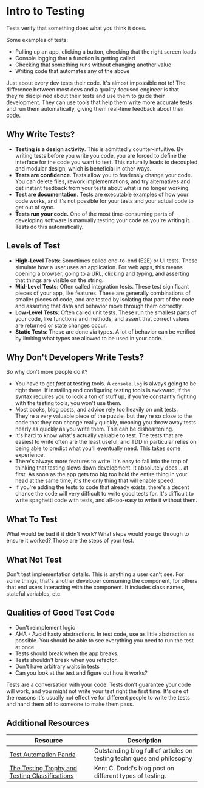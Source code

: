 # Intro to Testing

Tests verify that something does what you think it does.

Some examples of tests:

* Pulling up an app, clicking a button, checking that the right screen loads
* Console logging that a function is getting called
* Checking that something runs without changing another value
* Writing code that automates any of the above

Just about every dev tests their code. It's almost impossible not to! The difference between most devs and a quality-focused engineer is that they're disciplined about their tests and use them to guide their development. They can use tools that help them write more accurate tests and run them automatically, giving them real-time feedback about their code.

## Why Write Tests?

* **Testing is a design activity**. This is admittedly counter-intuitive. By writing tests before you write you code, you are forced to define the interface for the code you want to test. This naturally leads to decoupled and modular design, which is beneficial in other ways. 
* **Tests are confidence**. Tests allow you to fearlessly change your code. You can delete files, rework implementations, and try alternatives and get instant feedback from your tests about what is no longer working.
* **Test are documentation**. Tests are executable examples of how your code works, and it's not possible for your tests and your actual code to get out of sync.
* **Tests run your code.** One of the most time-consuming parts of developing software is manually testing your code as you're writing it. Tests do this automatically.

## Levels of Test

* **High-Level Tests**: Sometimes called end-to-end (E2E) or UI tests. These simulate how a user uses an application. For web apps, this means opening a browser, going to a URL, clicking and typing, and asserting that things are visible on the string.
* **Mid-Level Tests**: Often called integration tests. These test significant pieces of your app, like features. These are generally combinations of smaller pieces of code, and are tested by isolating that part of the code and asserting that data and behavior move through them correctly.
* **Low-Level Tests**: Often called unit tests. These run the smallest parts of your code, like functions and methods, and assert that correct values are returned or state changes occur.
* **Static Tests**: These are done via types. A lot of behavior can be verified by limiting what types are allowed to be used in your code.

## Why Don't Developers Write Tests?

So why don't more people do it?

* You have to get _fast_ at testing tools. A `console.log` is always going to be right there. If installing and configuring testing tools is awkward, if the syntax requires you to look a ton of stuff up, if you're constantly fighting with the testing tools, you won't use them.
* Most books, blog posts, and advice rely too heavily on unit tests. They're a very valuable piece of the puzzle, but they're so close to the code that they can change really quickly, meaning you throw away tests nearly as quickly as you write them. This can be disheartening.
* It's hard to know what's actually valuable to test. The tests that are easiest to write often are the least useful, and TDD in particular relies on being able to predict what you'll eventually need. This takes some experience.
* There's always more features to write. It's easy to fall into the trap of thinking that testing slows down development. It absolutely does... at first. As soon as the app gets too big too hold the entire thing in your head at the same time, it's the only thing that will enable speed.
* If you're adding the tests to code that already exists, there's a decent chance the code will very difficult to write good tests for. It's difficult to write spaghetti code with tests, and all-too-easy to write it without them.

## What To Test

What would be bad if it didn't work? What steps would you go through to ensure it worked? Those are the steps of your test.

## What Not Test

Don't test implementation details. This is anything a user can't see. For some things, that's another developer consuming the component, for others that end users interacting with the component. It includes class names, stateful variables, etc.

## Qualities of Good Test Code

* Don't reimplement logic
* AHA - Avoid hasty abstractions. In test code, use as little abstraction as possible. You should be able to see everything you need to run the test at once.
* Tests should break when the app breaks.
* Tests shouldn't break when you refactor.
* Don't have arbitrary waits in tests
* Can you look at the test and figure out how it works?

Tests are a conversation with your code. Tests don't guarantee your code will work, and you might not write your test right the first time. It's one of the reasons it's usually not effective for different people to write the tests and hand them off to someone to make them pass.

## Additional Resources

| Resource | Description |
| --- | --- |
| [Test Automation Panda](https://automationpanda.com/) | Outstanding blog full of articles on testing techniques and philosophy |
| [The Testing Trophy and Testing Classifications](https://kentcdodds.com/blog/the-testing-trophy-and-testing-classifications) | Kent C. Dodd's blog post on different types of testing. |
